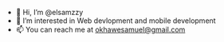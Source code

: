 - 👋 Hi, I’m @elsamzzy
- 👀 I’m interested in Web devlopment and mobile development
- 📫 You can reach me at okhawesamuel@gmail.com

<!---
elsamzzy/elsamzzy is a ✨ special ✨ repository because its `README.md` (this file) appears on your GitHub profile.
You can click the Preview link to take a look at your changes.
--->
